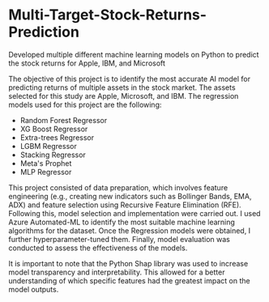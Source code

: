 # Multi-Target-Stock-Returns-Prediction
Developed multiple different machine learning models on Python to predict the stock returns for Apple, IBM, and Microsoft

The objective of this project is to identify the most accurate AI model for predicting returns of multiple assets in the stock market. The assets selected for this study are Apple, Microsoft, and IBM. The regression models used for this project are the following: 

 - Random Forest Regressor
 - XG Boost Regressor 
 - Extra-trees Regressor
 - LGBM Regressor
 - Stacking Regressor
 - Meta's Prophet
 - MLP Regressor

This project consisted of data preparation, which involves feature engineering (e.g., creating new indicators such as Bollinger Bands, EMA, ADX) and feature selection using Recursive Feature Elimination (RFE). Following this, model selection and implementation were carried out. I used Azure Automated-ML to identify the most suitable machine learning algorithms for the dataset. Once the Regression models were obtained, I further hyperparameter-tuned them. Finally, model evaluation was conducted to assess the effectiveness of the models.

It is important to note that the Python Shap library was used to increase model transparency and interpretability. This allowed for a better understanding of which specific features had the greatest impact on the model outputs. 
